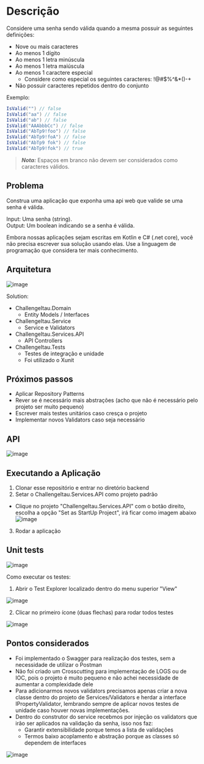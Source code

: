 # Descrição

Considere uma senha sendo válida quando a mesma possuir as seguintes definições:

- Nove ou mais caracteres
- Ao menos 1 dígito
- Ao menos 1 letra minúscula
- Ao menos 1 letra maiúscula
- Ao menos 1 caractere especial
  - Considere como especial os seguintes caracteres: !@#$%^&*()-+
- Não possuir caracteres repetidos dentro do conjunto

Exemplo:  

```c#
IsValid("") // false  
IsValid("aa") // false  
IsValid("ab") // false  
IsValid("AAAbbbCc") // false  
IsValid("AbTp9!foo") // false  
IsValid("AbTp9!foA") // false
IsValid("AbTp9 fok") // false
IsValid("AbTp9!fok") // true
```

> **_Nota:_**  Espaços em branco não devem ser considerados como caracteres válidos.

## Problema

Construa uma aplicação que exponha uma api web que valide se uma senha é válida.

Input: Uma senha (string).  
Output: Um boolean indicando se a senha é válida.

Embora nossas aplicações sejam escritas em Kotlin e C# (.net core), você não precisa escrever sua solução usando elas. Use a linguagem de programação que considera ter mais conhecimento.

## Arquitetura

![image](https://user-images.githubusercontent.com/1659676/120355456-b24cc700-c2d9-11eb-820c-7a039a06ce91.png)

Solution: 
  - ChallengeItau.Domain
      - Entity Models / Interfaces
  - ChallengeItau.Service
      - Service e Validators
  - ChallengeItau.Services.API
      - API Controllers
  - ChallengeItau.Tests
      - Testes de integração e unidade
      - Foi utilizado o Xunit

## Próximos passos

- Aplicar Repository Patterns
- Rever se é necessário mais abstrações (acho que não é necessário pelo projeto ser muito pequeno)
- Escrever mais testes unitários caso cresça o projeto
- Implementar novos Validators caso seja necessário

## API

![image](https://user-images.githubusercontent.com/1659676/120355683-db6d5780-c2d9-11eb-95d0-6fcc13782c3c.png)

## Executando a Aplicação

1. Clonar esse repositório e entrar no diretório backend 
2. Setar o ChallengeItau.Services.API como projeto padrão
  - Clique no projeto "ChallengeItau.Services.API" com o botão direito, escolha a opção "Set as StartUp Project", irá ficar como imagem abaixo
  ![image](https://user-images.githubusercontent.com/1659676/120355963-30a96900-c2da-11eb-9c22-567d0d99524c.png)
3. Rodar a aplicação

## Unit tests

![image](https://user-images.githubusercontent.com/1659676/120356349-a1508580-c2da-11eb-975a-546015a4d92e.png)

Como executar os testes:

1. Abrir o Test Explorer localizado dentro do menu superior "View"

![image](https://user-images.githubusercontent.com/1659676/120356799-1b810a00-c2db-11eb-9913-5f7219d2a299.png)

2. Clicar no primeiro ícone (duas flechas) para rodar todos testes

![image](https://user-images.githubusercontent.com/1659676/120356913-3a7f9c00-c2db-11eb-92b0-8ba893bd5f30.png)

## Pontos considerados

- Foi implementado o Swagger para realização dos testes, sem a necessidade de utilizar o Postman
- Não foi criado um Crosscutting para implementação de LOGS ou de IOC, pois o projeto é muito pequeno e não achei necessidade de aumentar a complexidade dele
- Para adicionarmos novos validators precisamos apenas criar a nova classe dentro do projeto de Services/Validators e herdar a interface IPropertyValidator, lembrando sempre de aplicar novos testes de unidade caso houver novas implementações.
- Dentro do construtor do service recebmos por injeção os validators que irão ser aplicados na validação da senha, isso nos faz:
    - Garantir extensibilidade porque temos a lista de validações
    - Termos baixo acoplamento e abstração porque as classes só dependem de interfaces
    
![image](https://user-images.githubusercontent.com/1659676/120357633-0a84c880-c2dc-11eb-8fb8-b51a0b45b069.png)




